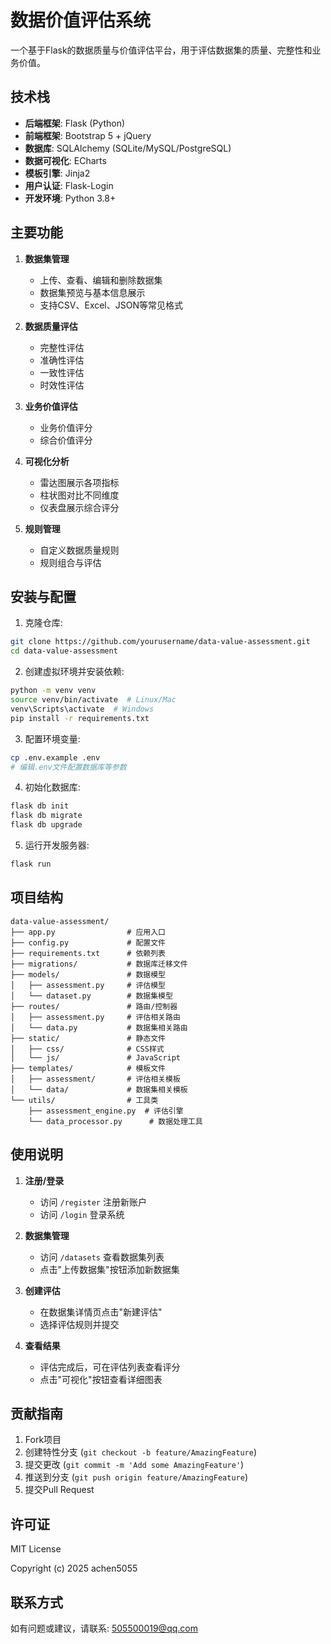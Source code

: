 # 数据价值评估系统

一个基于Flask的数据质量与价值评估平台，用于评估数据集的质量、完整性和业务价值。

## 技术栈

- **后端框架**: Flask (Python)
- **前端框架**: Bootstrap 5 + jQuery
- **数据库**: SQLAlchemy (SQLite/MySQL/PostgreSQL)
- **数据可视化**: ECharts
- **模板引擎**: Jinja2
- **用户认证**: Flask-Login
- **开发环境**: Python 3.8+

## 主要功能

1. **数据集管理**
   - 上传、查看、编辑和删除数据集
   - 数据集预览与基本信息展示
   - 支持CSV、Excel、JSON等常见格式

2. **数据质量评估**
   - 完整性评估
   - 准确性评估
   - 一致性评估
   - 时效性评估

3. **业务价值评估**
   - 业务价值评分
   - 综合价值评分

4. **可视化分析**
   - 雷达图展示各项指标
   - 柱状图对比不同维度
   - 仪表盘展示综合评分

5. **规则管理**
   - 自定义数据质量规则
   - 规则组合与评估

## 安装与配置

1. 克隆仓库:
```bash
git clone https://github.com/yourusername/data-value-assessment.git
cd data-value-assessment
```

2. 创建虚拟环境并安装依赖:
```bash
python -m venv venv
source venv/bin/activate  # Linux/Mac
venv\Scripts\activate  # Windows
pip install -r requirements.txt
```

3. 配置环境变量:
```bash
cp .env.example .env
# 编辑.env文件配置数据库等参数
```

4. 初始化数据库:
```bash
flask db init
flask db migrate
flask db upgrade
```

5. 运行开发服务器:
```bash
flask run
```

## 项目结构

```
data-value-assessment/
├── app.py                # 应用入口
├── config.py             # 配置文件
├── requirements.txt      # 依赖列表
├── migrations/           # 数据库迁移文件
├── models/               # 数据模型
│   ├── assessment.py     # 评估模型
│   └── dataset.py        # 数据集模型
├── routes/               # 路由/控制器
│   ├── assessment.py     # 评估相关路由
│   └── data.py           # 数据集相关路由
├── static/               # 静态文件
│   ├── css/              # CSS样式
│   └── js/               # JavaScript
├── templates/            # 模板文件
│   ├── assessment/       # 评估相关模板
│   └── data/             # 数据集相关模板
└── utils/                # 工具类
    ├── assessment_engine.py  # 评估引擎
    └── data_processor.py      # 数据处理工具
```

## 使用说明

1. **注册/登录**
   - 访问 `/register` 注册新账户
   - 访问 `/login` 登录系统

2. **数据集管理**
   - 访问 `/datasets` 查看数据集列表
   - 点击"上传数据集"按钮添加新数据集

3. **创建评估**
   - 在数据集详情页点击"新建评估"
   - 选择评估规则并提交

4. **查看结果**
   - 评估完成后，可在评估列表查看评分
   - 点击"可视化"按钮查看详细图表

## 贡献指南

1. Fork项目
2. 创建特性分支 (`git checkout -b feature/AmazingFeature`)
3. 提交更改 (`git commit -m 'Add some AmazingFeature'`)
4. 推送到分支 (`git push origin feature/AmazingFeature`)
5. 提交Pull Request

## 许可证

MIT License

Copyright (c) 2025 achen5055

## 联系方式

如有问题或建议，请联系: 505500019@qq.com